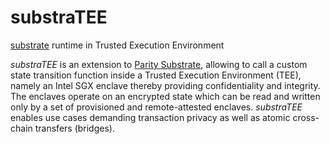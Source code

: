 # substraTEE
[substrate](https://docs.substrate.dev/) runtime in Trusted Execution Environment

*substraTEE* is an extension to [Parity Substrate](https://docs.substrate.dev/), allowing to call a custom state transition function inside a Trusted Execution Environment (TEE), namely an Intel SGX enclave thereby providing confidentiality and integrity. The enclaves operate on an encrypted state which can be read and written only by a set of provisioned and remote-attested enclaves. 
*substraTEE* enables use cases demanding transaction privacy as well as atomic cross-chain transfers (bridges).
